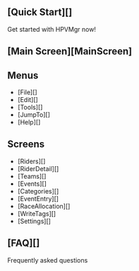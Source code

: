 ## [Quick Start][]
Get started with HPVMgr now!

## [Main Screen][MainScreen]

## Menus

* [File][]
* [Edit][]
* [Tools][]
* [JumpTo][]
* [Help][]

## Screens

* [Riders][]
* [RiderDetail][]
* [Teams][]
* [Events][]
* [Categories][]
* [EventEntry][]
* [RaceAllocation][]
* [WriteTags][]
* [Settings][]


## [FAQ][]
Frequently asked questions

